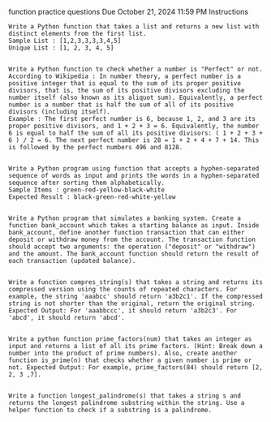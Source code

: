 function practice questions
Due October 21, 2024 11:59 PM
Instructions

    Write a Python function that takes a list and returns a new list with distinct elements from the first list.
    Sample List : [1,2,3,3,3,3,4,5]
    Unique List : [1, 2, 3, 4, 5] 

     
    Write a Python function to check whether a number is "Perfect" or not.
    According to Wikipedia : In number theory, a perfect number is a positive integer that is equal to the sum of its proper positive divisors, that is, the sum of its positive divisors excluding the number itself (also known as its aliquot sum). Equivalently, a perfect number is a number that is half the sum of all of its positive divisors (including itself).
    Example : The first perfect number is 6, because 1, 2, and 3 are its proper positive divisors, and 1 + 2 + 3 = 6. Equivalently, the number 6 is equal to half the sum of all its positive divisors: ( 1 + 2 + 3 + 6 ) / 2 = 6. The next perfect number is 28 = 1 + 2 + 4 + 7 + 14. This is followed by the perfect numbers 496 and 8128. 

     
    Write a Python program using function that accepts a hyphen-separated sequence of words as input and prints the words in a hyphen-separated sequence after sorting them alphabetically.
    Sample Items : green-red-yellow-black-white
    Expected Result : black-green-red-white-yellow 

     
    Write a Python program that simulates a banking system. Create a function bank_account which takes a starting balance as input. Inside bank_account, define another function transaction that can either deposit or withdraw money from the account. The transaction function should accept two arguments: the operation ("deposit" or "withdraw") and the amount. The bank_account function should return the result of each transaction (updated balance).
    
    
    Write a function compres_string(s) that takes a string and returns its compressed version using the counts of repeated characters. For example, the string 'aaabcc' should return 'a3b2c1'. If the compressed string is not shorter than the original, return the original string. Expected Output: For 'aaabbccc', it should return 'a3b2c3'. For 'abcd', it should return 'abcd'.


    Write a python function prime_factors(num) that takes an integer as input and returns a list of all its prime factors. (Hint: Break down a number into the product of prime numbers). Also, create another function is_prime(n) that checks whether a given number is prime or not. Expected Output: For example, prime_factors(84) should return [2, 2, 3 ,7].


    Write a function longest_palindrome(s) that takes a string s and returns the longest palindrome substring within the string. Use a helper function to check if a substring is a palindrome.